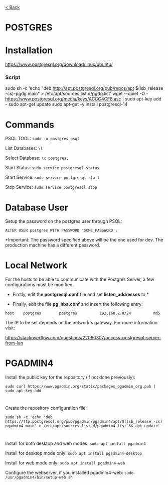 [< Back](../README.md)

# POSTGRES



# Installation

https://www.postgresql.org/download/linux/ubuntu/

### Script

sudo sh -c 'echo "deb http://apt.postgresql.org/pub/repos/apt $(lsb_release -cs)-pgdg main" > /etc/apt/sources.list.d/pgdg.list'
wget --quiet -O - https://www.postgresql.org/media/keys/ACCC4CF8.asc | sudo apt-key add -
sudo apt-get update
sudo apt-get -y install postgresql-14

#
# Commands

PSQL TOOL: `sudo -u postgres psql`

List Databases: `\l`

Select Database: `\c postgres;`

Start Status: `sudo service postgresql status`

Start Service: `sudo service postgresql start`

Stop Service: `sudo service postgresql stop`





#
# Database User

Setup the password on the postgres user through PSQL: 

`ALTER USER postgres WITH PASSWORD 'SOME_PASSWORD';`

*Important: The password specified above will be the one used for dev. The production machine has a different password.





#
# Local Network

For the hosts to be able to communicate with the Postgres Server, a few configurations must be modified.

- Firstly, edit the **postgresql.conf** file and set **listen_addresses** to *

- Finally, edit the file **pg_hba.conf** and insert the following entry:

`host    postgres        postgres          192.168.2.0/24          md5`

The IP to be set depends on the network's gateway. For more information visit:

https://stackoverflow.com/questions/22080307/access-postgresql-server-from-lan









#
# PGADMIN4


Install the public key for the repository (if not done previously):

`sudo curl https://www.pgadmin.org/static/packages_pgadmin_org.pub | sudo apt-key add`

#

Create the repository configuration file:

`sudo sh -c 'echo "deb https://ftp.postgresql.org/pub/pgadmin/pgadmin4/apt/$(lsb_release -cs) pgadmin4 main" > /etc/apt/sources.list.d/pgadmin4.list && apt update'`

#


Install for both desktop and web modes: `sudo apt install pgadmin4`


Install for desktop mode only: `sudo apt install pgadmin4-desktop`


Install for web mode only: `sudo apt install pgadmin4-web `


Configure the webserver, if you installed pgadmin4-web: `sudo /usr/pgadmin4/bin/setup-web.sh`